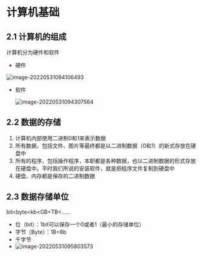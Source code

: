 # 计算机基础

## 2.1 计算机的组成

计算机分为硬件和软件

- 硬件

![image-20220531094106493](../../../../AppData/Roaming/Typora/typora-user-images/image-20220531094106493.png)

- 软件

  ![image-20220531094307564](../../../../AppData/Roaming/Typora/typora-user-images/image-20220531094307564.png)

## 2.2 数据的存储

1. 计算机内部使用二进制0和1来表示数据
2. 所有数据，包括文件、图片等最终都是以二进制数据（0和1）的新式存放在硬盘中
3. 所有的程序，包括操作程序，本职都是各种数据，也以二进制数据的形式存放在硬盘中。平时我们所说的安装软件，就是把程序文件复制到硬盘中
4. 硬盘、内存都是保存的二进制数据

## 2.3 数据存储单位

bit<byte<kb<GB<TB<......

- 位（bit）：1bit可以保存一个0或者1（最小的存储单位）
- 字节（Byte）：1B=8b
- 千字节
- ![image-20220531095803573](../../../../AppData/Roaming/Typora/typora-user-images/image-20220531095803573.png)